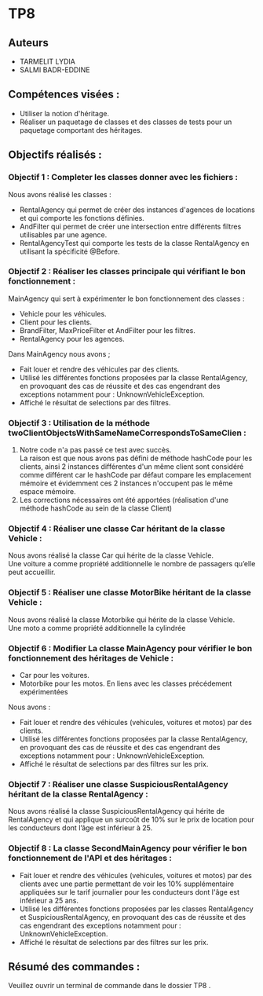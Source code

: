 # TP8

## Auteurs

* TARMELIT LYDIA
* SALMI BADR-EDDINE

## Compétences visées :

* Utiliser la notion d'héritage.
* Réaliser un paquetage de classes et des classes de tests pour un paquetage comportant des héritages.

## Objectifs réalisés :

### Objectif 1 : Completer les classes donner avec les fichiers  : 
Nous avons réalisé les classes :
* RentalAgency qui permet de créer des instances d'agences de locations et qui comporte les fonctions définies.
* AndFilter qui permet de créer une intersection entre différents filtres utilisables par une agence.
* RentalAgencyTest qui comporte les tests de la classe RentalAgency en utilisant la spécificité @Before.

### Objectif 2 : Réaliser les classes principale qui vérifiant le bon fonctionnement : 
MainAgency qui sert à expérimenter le bon fonctionnement des classes :
* Vehicle pour les véhicules.
* Client pour les clients.
* BrandFilter, MaxPriceFilter et AndFilter pour les filtres.
* RentalAgency pour les agences.

Dans MainAgency nous avons ; 
* Fait louer et rendre des véhicules par des clients.
* Utilisé les différentes fonctions proposées par la classe RentalAgency, en provoquant des cas de réussite et des cas engendrant des exceptions notamment pour : UnknownVehicleException.
* Affiché le résultat de selections par des filtres.

### Objectif 3 : Utilisation de la méthode twoClientObjectsWithSameNameCorrespondsToSameClien : 
1) Notre code n'a pas passé ce test avec succès.  
La raison est que nous avons pas défini de méthode hashCode pour les clients, ainsi 2 instances différentes d'un même client sont considéré comme différent car le hashCode par défaut compare les emplacement mémoire et évidemment ces 2 instances n'occupent pas le même espace mémoire.  
2) Les corrections nécessaires ont été apportées (réalisation d'une méthode hashCode au sein de la classe Client) 

### Objectif 4 : Réaliser une classe Car héritant de la classe Vehicle :
Nous avons réalisé la classe Car qui hérite de la classe Vehicle.  
Une voiture a comme propriété additionnelle le nombre de passagers qu’elle peut accueillir.  

### Objectif 5 : Réaliser une classe MotorBike héritant de la classe Vehicle :
Nous avons réalisé la classe Motorbike qui hérite de la classe Vehicle.  
Une moto a comme propriété additionnelle la cylindrée  

### Objectif 6 : Modifier La classe MainAgency pour  vérifier le bon fonctionnement des héritages de Vehicle :
* Car pour les voitures.
* Motorbike pour les motos.
En liens avec les classes précédement expérimentées  

Nous avons : 

* Fait louer et rendre des véhicules (vehicules, voitures et motos) par des clients.
* Utilisé les différentes fonctions proposées par la classe RentalAgency, en provoquant des cas de réussite et des cas engendrant des exceptions notamment pour : UnknownVehicleException.
* Affiché le résultat de selections par des filtres sur les prix.

### Objectif 7 : Réaliser une classe SuspiciousRentalAgency héritant de la classe RentalAgency :
Nous avons réalisé la classe SuspiciousRentalAgency qui hérite de RentalAgency et qui applique un surcoût de 10% sur le prix de location pour les conducteurs dont l’âge est inférieur à 25.  
 
 
### Objectif 8 : La classe SecondMainAgency pour  vérifier le bon fonctionnement de l'API et des héritages :

* Fait louer et rendre des véhicules (vehicules, voitures et motos) par des clients avec une partie permettant de voir les 10% supplémentaire appliquées sur le tarif journalier pour les conducteurs dont l'âge est inférieur a 25 ans.
* Utilisé les différentes fonctions proposées par les classes RentalAgency et SuspiciousRentalAgency, en provoquant des cas de réussite et des cas engendrant des exceptions notamment pour : UnknownVehicleException.
* Affiché le résultat de selections par des filtres sur les prix.

## Résumé des commandes : 

Veuillez ouvrir un terminal de commande dans le dossier TP8 .  


 

